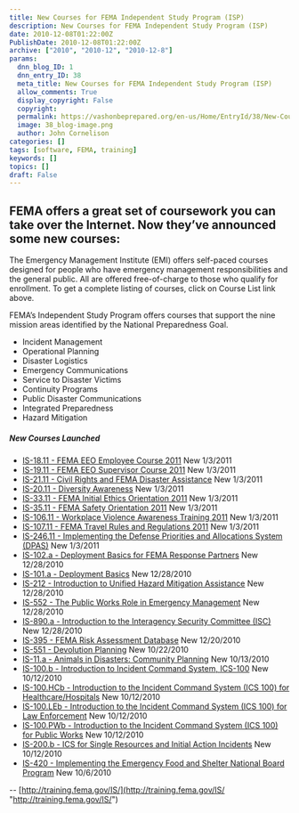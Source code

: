 ```yaml
---
title: New Courses for FEMA Independent Study Program (ISP)
description: New Courses for FEMA Independent Study Program (ISP)
date: 2010-12-08T01:22:00Z
PublishDate: 2010-12-08T01:22:00Z
archive: ["2010", "2010-12", "2010-12-8"]
params:
  dnn_blog_ID: 1
  dnn_entry_ID: 38
  meta_title: New Courses for FEMA Independent Study Program (ISP)
  allow_comments: True
  display_copyright: False
  copyright:
  permalink: https://vashonbeprepared.org/en-us/Home/EntryId/38/New-Courses-for-FEMA-Independent-Study-Program-ISP
  image: 38_blog-image.png
  author: John Cornelison
categories: []
tags: [software, FEMA, training]
keywords: []
topics: []
draft: False
---
```


## FEMA offers a great set of coursework you can take over the Internet. Now they’ve announced some new courses:

The Emergency Management Institute (EMI) offers self-paced courses designed for people who have emergency management responsibilities and the general public. All are offered free-of-charge to those who qualify for enrollment. To get a complete listing of courses, click on Course List link above.

FEMA’s Independent Study Program offers courses that support the nine mission areas identified by the National Preparedness Goal.

- Incident Management
- Operational Planning
- Disaster Logistics
- Emergency Communications
- Service to Disaster Victims
- Continuity Programs
- Public Disaster Communications
- Integrated Preparedness
- Hazard Mitigation

##### New Courses Launched

- [IS-18.11 - FEMA EEO Employee Course 2011](http://training.fema.gov/EMIWeb/IS/is18.11.asp) New 1/3/2011
- [IS-19.11 - FEMA EEO Supervisor Course 2011](http://training.fema.gov/EMIWeb/IS/IS19.11.asp) New 1/3/2011
- [IS-21.11 - Civil Rights and FEMA Disaster Assistance](http://training.fema.gov/EMIWeb/IS/is21.11.asp) New 1/3/2011
- [IS-20.11 - Diversity Awareness](http://training.fema.gov/EMIWeb/IS/is20.11.asp) New 1/3/2011
- [IS-33.11 - FEMA Initial Ethics Orientation 2011](http://training.fema.gov/EMIWeb/IS/is33.11.asp) New 1/3/2011
- [IS-35.11 - FEMA Safety Orientation 2011](http://training.fema.gov/EMIWeb/IS/is35.11.asp) New 1/3/2011
- [IS-106.11 - Workplace Violence Awareness Training 2011](http://training.fema.gov/EMIWeb/IS/is106.11.asp) New 1/3/2011
- [IS-107.11 - FEMA Travel Rules and Regulations 2011](http://training.fema.gov/EMIWeb/IS/is107.11.asp) New 1/3/2011
- [IS-246.11 - Implementing the Defense Priorities and Allocations System (DPAS)](http://training.fema.gov/EMIWeb/IS/is246.11.asp) New 1/3/2011
- [IS-102.a - Deployment Basics for FEMA Response Partners](http://training.fema.gov/EMIWeb/IS/is102a.asp) New 12/28/2010
- [IS-101.a - Deployment Basics](http://training.fema.gov/EMIWeb/IS/is101a.asp) New 12/28/2010
- [IS-212 - Introduction to Unified Hazard Mitigation Assistance](http://training.fema.gov/EMIWeb/IS/is212.asp) New 12/28/2010
- [IS-552 - The Public Works Role in Emergency Management](http://training.fema.gov/EMIWeb/IS/is552.asp) New 12/28/2010
- [IS-890.a - Introduction to the Interagency Security Committee (ISC)](http://training.fema.gov/EMIWeb/IS/is890a.asp) New 12/28/2010
- [IS-395 - FEMA Risk Assessment Database](http://training.fema.gov/EMIWeb/IS/is395.asp) New 12/20/2010
- [IS-551 - Devolution Planning](http://training.fema.gov/EMIWeb/IS/is551.asp) New 10/22/2010
- [IS-11.a - Animals in Disasters: Community Planning](http://training.fema.gov/EMIWeb/IS/IS11a.asp) New 10/13/2010
- [IS-100.b - Introduction to Incident Command System, ICS-100](http://training.fema.gov/EMIWeb/IS/IS100b.asp) New 10/12/2010
- [IS-100.HCb - Introduction to the Incident Command System (ICS 100) for Healthcare/Hospitals](http://training.fema.gov/EMIWeb/IS/is100HCb.asp) New 10/12/2010
- [IS-100.LEb - Introduction to the Incident Command System (ICS 100) for Law Enforcement](http://training.fema.gov/EMIWeb/IS/IS100LEb.asp) New 10/12/2010
- [IS-100.PWb - Introduction to the Incident Command System (ICS 100) for Public Works](http://training.fema.gov/EMIWeb/IS/IS100PWb.asp) New 10/12/2010
- [IS-200.b - ICS for Single Resources and Initial Action Incidents](http://training.fema.gov/EMIWeb/IS/IS200b.asp) New 10/12/2010
- [IS-420 - Implementing the Emergency Food and Shelter National Board Program](http://training.fema.gov/emiweb/IS/IS420.asp) New 10/6/2010

\-- [http://training.fema.gov/IS/](http://training.fema.gov/IS/ "http://training.fema.gov/IS/")
